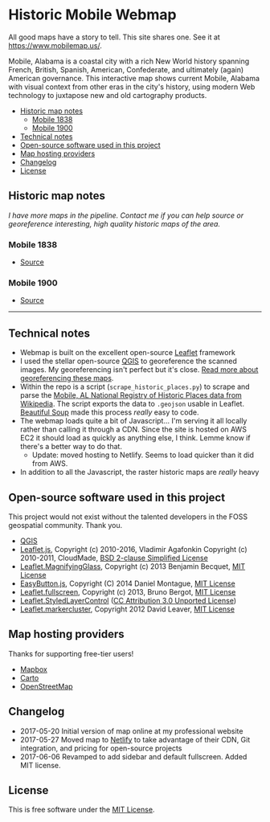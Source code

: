 # Historic Mobile Webmap

All good maps have a story to tell. This site shares one. See it at https://www.mobilemap.us/.

Mobile, Alabama is a coastal city with a rich New World history spanning French, British, Spanish, American, Confederate, and ultimately (again) American governance. This interactive map shows current Mobile, Alabama with visual context from other eras in the city's history, using modern Web technology to juxtapose new and old cartography products.
<!-- TOC depthFrom:2 -->

- [Historic map notes](#historic-map-notes)
    - [Mobile 1838](#mobile-1838)
    - [Mobile 1900](#mobile-1900)
- [Technical notes](#technical-notes)
- [Open-source software used in this project](#open-source-software-used-in-this-project)
- [Map hosting providers](#map-hosting-providers)
- [Changelog](#changelog)
- [License](#license)

<!-- /TOC -->

## Historic map notes

_I have more maps in the pipeline. Contact me if you can help source or georeference interesting, high quality historic maps of the area._

### Mobile 1838

- [Source](http://digital.archives.alabama.gov/cdm/ref/collection/maps/id/683)

### Mobile 1900

- [Source](http://digital.archives.alabama.gov/cdm/ref/collection/maps/id/692)

----------

## Technical notes

- Webmap is built on the excellent open-source [Leaflet](http://leafletjs.com) framework
- I used the stellar open-source [QGIS](http://qgis.org/en/site/) to georeference the scanned images. My georeferencing isn't perfect but it's close. [Read more about georeferencing these maps](https://www.allenaven.com/note/working_with_historic_maps/).
- Within the repo is a script (`scrape_historic_places.py`) to scrape and parse the [Mobile, AL National Registry of Historic Places data from Wikipedia](https://en.wikipedia.org/wiki/National_Register_of_Historic_Places_listings_in_Mobile,_Alabama). The script exports the data to `.geojson` usable in Leaflet. [Beautiful Soup](https://www.crummy.com/software/BeautifulSoup/) made this process _really_ easy to code.
- The webmap loads quite a bit of Javascript... I'm serving it all locally rather than calling it through a CDN. Since the site is hosted on AWS EC2 it should load as quickly as anything else, I think. Lemme know if there's a better way to do that.
    - Update: moved hosting to Netlify. Seems to load quicker than it did from AWS.
- In addition to all the Javascript, the raster historic maps are _really_ heavy

## Open-source software used in this project

This project would not exist without the talented developers in the FOSS geospatial community. Thank you.

- [QGIS](http://qgis.org/en/site/)
- [Leaflet.js](http://leafletjs.com), Copyright (c) 2010-2016, Vladimir Agafonkin Copyright (c) 2010-2011, CloudMade, [BSD 2-clause Simplified License](https://github.com/Leaflet/Leaflet/blob/master/LICENSE)
- [Leaflet.MagnifyingGlass](https://github.com/bbecquet/Leaflet.MagnifyingGlass), Copyright (c) 2013 Benjamin Becquet, [MIT License](https://github.com/bbecquet/Leaflet.MagnifyingGlass/blob/master/LICENSE)
- [EasyButton.js](http://danielmontague.com/projects/easyButton.js/), Copyright (C) 2014 Daniel Montague, [MIT License](https://github.com/CliffCloud/Leaflet.EasyButton/blob/master/LICENSE)
- [Leaflet.fullscreen](http://brunob.github.io/leaflet.fullscreen/), Copyright (c) 2013, Bruno Bergot, [MIT License](https://github.com/brunob/leaflet.fullscreen/blob/master/LICENSE)
- [Leaflet.StyledLayerControl](https://github.com/davicustodio/Leaflet.StyledLayerControl) ([CC Attribution 3.0 Unported License](https://creativecommons.org/licenses/by/3.0/deed.en_US))
- [Leaflet.markercluster](https://github.com/Leaflet/Leaflet.markercluster), Copyright 2012 David Leaver, [MIT License](https://github.com/Leaflet/Leaflet.markercluster/blob/master/MIT-LICENCE.txt)

## Map hosting providers

Thanks for supporting free-tier users!

- [Mapbox](https://www.mapbox.com)
- [Carto](https://carto.com)
- [OpenStreetMap](http://www.openstreetmap.org/)

## Changelog

- 2017-05-20 Initial version of map online at my professional website
- 2017-05-27 Moved map to [Netlify](https://www.netlify.com/) to take advantage of their CDN, Git integration, and pricing for open-source projects
- 2017-06-06 Revamped to add sidebar and default fullscreen. Added MIT license.

## License

This is free software under the [MIT License](./LICENSE).